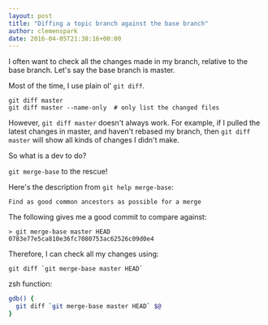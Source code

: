```yaml
---
layout: post
title: "Diffing a topic branch against the base branch"
author: clemenspark
date: 2016-04-05T21:38:16+00:00
---
```


I often want to check all the changes made in my branch, relative to the base branch.
Let's say the base branch is master.

Most of the time, I use plain ol' `git diff`.

```
git diff master
git diff master --name-only  # only list the changed files
```

However, `git diff master` doesn't always work.  For example, if I pulled the latest changes in master, and haven't rebased my branch, then `git diff master` will show all kinds of changes I didn't make.

So what is a dev to do?

`git merge-base` to the rescue!

Here's the description from `git help merge-base`:

    Find as good common ancestors as possible for a merge

The following gives me a good commit to compare against:

```
> git merge-base master HEAD
0783e77e5ca810e36fc7080753ac62526c09d0e4
```

Therefore, I can check all my changes using:

```
git diff `git merge-base master HEAD`
```

zsh function:

```zsh
gdb() {
  git diff `git merge-base master HEAD` $@
}
```
